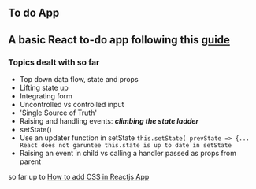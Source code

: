 To do App
---
A basic React to-do app following this [guide](https://ibaslogic.com/react-tutorial-for-beginners/#thinking-in-react-component)
---
### Topics dealt with so far
- Top down data flow, state and props
- Lifting state up
- Integrating form
- Uncontrolled vs controlled input
- 'Single Source of Truth'
- Raising and handling events: ***climbing the state ladder***
- setState()
- Use an updater function in setState
  `this.setState( prevState => {... React does not garuntee this.state is up to date in setState`
- Raising an event in child vs calling a handler passed as props from parent

so far up to [How to add CSS in Reactjs App](https://ibaslogic.com/css-in-reactjs-app/)
